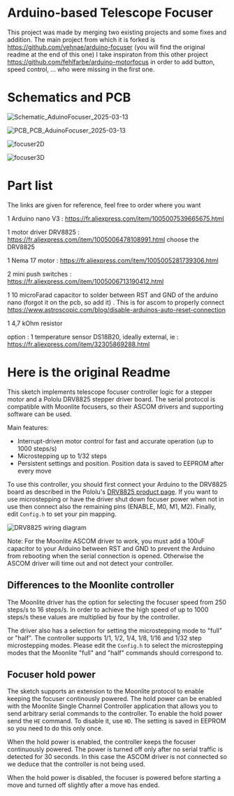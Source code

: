 Arduino-based Telescope Focuser
===============================

This project was made by merging two existing projects and some fixes and addition.
The main project from which it is forked is https://github.com/vehnae/arduino-focuser (you will find the original readme at the end of this one)
I take inspiraton from this other project https://github.com/fehlfarbe/arduino-motorfocus in order to add button, speed control, ... who were missing in the first one.

Schematics and PCB
==================
![Schematic_AduinoFocuser_2025-03-13](https://github.com/user-attachments/assets/93ae13da-de9a-4ada-832f-a5e5766c8caf)

![PCB_PCB_AduinoFocuser_2025-03-13](https://github.com/user-attachments/assets/a2e8e61d-a2ec-4294-aa1d-167a03e866d1)

![focuser2D](https://github.com/user-attachments/assets/fb0572a7-2c08-4f53-a2cf-47d2a6e20bac)

![focuser3D](https://github.com/user-attachments/assets/ff7312c3-7a0d-4195-a551-0f0fdea0850a)

Part list
=========
The links are given for reference, feel free to order where you want

1 Arduino nano V3 : https://fr.aliexpress.com/item/1005007539665675.html

1 motor driver DRV8825 : https://fr.aliexpress.com/item/1005006478108991.html choose the DRV8825

1 Nema 17 motor : https://fr.aliexpress.com/item/1005005281739306.html

2 mini push switches : https://fr.aliexpress.com/item/1005006713190412.html

1 10 microFarad capacitor to solder between RST and GND of the arduino nano (forgot it on the pcb, so add it) . This is for ascom to properly connect https://www.astroscopic.com/blog/disable-arduinos-auto-reset-connection

1 4,7 kOhm resistor


option : 1 temperature sensor DS18B20, ideally external, ie : https://fr.aliexpress.com/item/32305869288.html


Here is the original Readme
============================
This sketch implements telescope focuser controller logic for a stepper motor and a Pololu DRV8825 stepper driver board. The serial protocol is compatible with Moonlite focusers, so their ASCOM drivers and supporting software can be used.

Main features:
- Interrupt-driven motor control for fast and accurate operation (up to 1000 steps/s)
- Microstepping up to 1/32 steps
- Persistent settings and position. Position data is saved to EEPROM after every move

To use this controller, you should first connect your Arduino to the DRV8825 board as described in the Pololu's [DRV8825 product page](https://www.pololu.com/product/2133). If you want to use microstepping or have the driver shut down focuser power when not in use then connect also the remaining pins (ENABLE, M0, M1, M2). Finally, edit `Config.h` to set your pin mapping.

![DRV8825 wiring diagram](https://a.pololu-files.com/picture/0J4232.600.png)

Note: For the Moonlite ASCOM driver to work, you must add a 100uF capacitor to your Arduino between RST and GND to prevent the Arduino from rebooting when the serial connection is opened. Otherwise the ASCOM driver will time out and not detect your controller.

Differences to the Moonlite controller
--------------------------------------

The Moonlite driver has the option for selecting the focuser speed from 250 steps/s to 16 steps/s. In order to achieve the high speed of up to 1000 steps/s these values are multiplied by four by the controller.

The driver also has a selection for setting the microstepping mode to "full" or "half". The controller supports 1/1, 1/2, 1/4, 1/8, 1/16 and 1/32 step microstepping modes. Please edit the `Config.h` to select the microstepping modes that the Moonlite "full" and "half" commands should correspond to.

Focuser hold power
------------------

The sketch supports an extension to the Moonlite protocol to enable keeping the focuser continously powered. The hold power can be enabled with the Moonlite Single Channel Controller application that allows you to send arbitrary serial commands to the controller. To enable the hold power send the `HE` command. To disable it, use `HD`. The setting is saved in EEPROM so you need to do this only once.

When the hold power is enabled, the controller keeps the focuser continuously powered. The power is turned off only after no serial traffic is detected for 30 seconds. In this case the ASCOM driver is not connected so we deduce that the controller is not being used.

When the hold power is disabled, the focuser is powered before starting a move and turned off
slightly after a move has ended.
